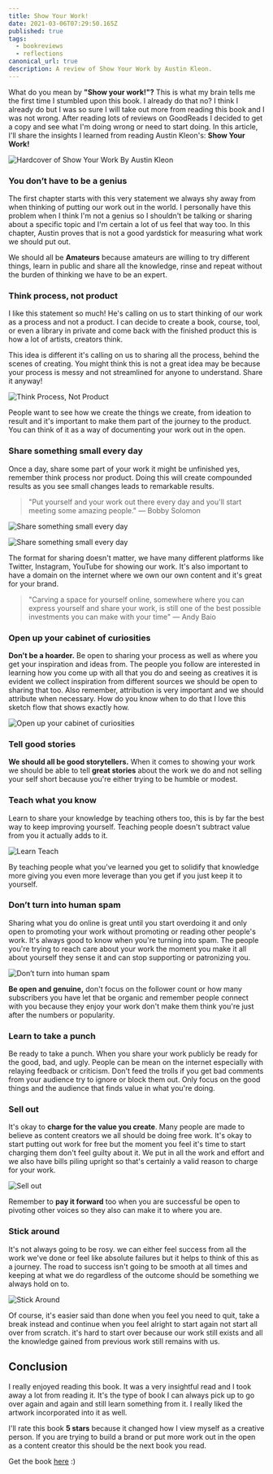 ```yaml
---
title: Show Your Work!
date: 2021-03-06T07:29:50.165Z
published: true
tags:
  - bookreviews
  - reflections
canonical_url: true
description: A review of Show Your Work by Austin Kleon.
---
```

What do you mean by **"Show your work!"?** This is what my brain tells me the first time I stumbled upon this book. I already do that no? I think I already do but I was so sure I will take out more from reading this book and I was not wrong. After reading lots of reviews on GoodReads I decided to get a copy and see what I'm doing wrong or need to start doing. In this article, I'll share the insights I learned from reading Austin Kleon's: **Show Your Work!**

![Hardcover of Show Your Work By Austin Kleon](/images/uploads/00-show-cover-500x333.jpg "Hardcover of Show Your Work By Austin Kleon")

### You don’t have to be a genius

The first chapter starts with this very statement we always shy away from when thinking of putting our work out in the world. I personally have this problem when I think I'm not a genius so I shouldn't be talking or sharing about a specific topic and I'm certain a lot of us feel that way too. In this chapter, Austin proves that is not a good yardstick for measuring what work we should put out. 

We should all be **Amateurs** because amateurs are willing to try different things, learn in public and share all the knowledge, rinse and repeat without the burden of thinking we have to be an expert.

### Think process, not product

I like this statement so much! He's calling on us to start thinking of our work as a process and not a product. I can decide to create a book, course, tool, or even a library in private and come back with the finished product this is how a lot of artists, creators think. 

This idea is different it's calling on us to sharing all the process, behind the scenes of creating. You might think this is not a great idea may be because your process is messy and not streamlined for anyone to understand. Share it anyway!

![Think Process, Not Product](/images/uploads/01-think-process-500x333.jpg "Think Process, Not Product")

People want to see how we create the things we create, from ideation to result and it's important to make them part of the journey to the product. You can think of it as a way of documenting your work out in the open.

### Share something small every day

Once a day, share some part of your work it might be unfinished yes, remember think process nor product. Doing this will create compounded results as you see small changes leads to remarkable results.

> "Put yourself and your work out there every day and you'll start meeting some amazing people." — Bobby Solomon

![Share something small every day](https://res.cloudinary.com/lauragift/image/upload/c_fit,q_auto:low,w_780/v1615016353/IMG_5100_ohnzp8.png)

![Share something small every day](https://res.cloudinary.com/lauragift/image/upload/c_fit,q_auto:low,w_506/v1615016354/IMG_5099_oomuf3.png)

The format for sharing doesn't matter, we have many different platforms like Twitter, Instagram, YouTube for showing our work. It's also important to have a domain on the internet where we own our own content and it's great for your brand.

> "Carving a space for yourself online, somewhere where you can express yourself and share your work, is still one of the best possible investments you can make with your time" — Andy Baio

### Open up your cabinet of curiosities

**Don't be a hoarder.** Be open to sharing your process as well as where you get your inspiration and ideas from. The people you follow are interested in learning how you come up with all that you do and seeing as creatives it is evident we collect inspiration from different sources we should be open to sharing that too. Also remember, attribution is very important and we should attribute when necessary. How do you know when to do that I love this sketch flow that shows exactly how.

![Open up your cabinet of curiosities](https://res.cloudinary.com/lauragift/image/upload/c_fit,q_auto:low,w_489/v1615016349/IMG_5102_sq3q52.png)

### Tell good stories

**We should all be good storytellers.** When it comes to showing your work we should be able to tell **great stories** about the work we do and not selling your self short because you're either trying to be humble or modest.

### Teach what you know

Learn to share your knowledge by teaching others too, this is by far the best way to keep improving yourself. Teaching people doesn't subtract value from you it actually adds to it.

![Learn Teach](https://res.cloudinary.com/lauragift/image/upload/v1615016326/07-learn-teach_njc8c1.jpg)

By teaching people what you've learned you get to solidify that knowledge more giving you even more leverage than you get if you just keep it to yourself.

### Don’t turn into human spam

Sharing what you do online is great until you start overdoing it and only open to promoting your work without promoting or reading other people's work. It's always good to know when you're turning into spam. The people you're trying to reach care about your work the moment you make it all about yourself they sense it and can stop supporting or patronizing you.

![Don’t turn into human spam](https://res.cloudinary.com/lauragift/image/upload/c_fit,q_auto:low,w_564/v1615016356/IMG_5110_ulewa3.png)

**Be open and genuine,** don't focus on the follower count or how many subscribers you have let that be organic and remember people connect with you because they enjoy your work don't make them think you're just after the numbers or popularity.

### Learn to take a punch

Be ready to take a punch. When you share your work publicly be ready for the good, bad, and ugly. People can be mean on the internet especially with relaying feedback or criticism. Don't feed the trolls if you get bad comments from your audience try to ignore or block them out. Only focus on the good things and the audience that finds value in what you're doing.

### Sell out

It's okay to **charge for the value you create**. Many people are made to believe as content creators we all should be doing free work. It's okay to start putting out work for free but the moment you feel it's time to start charging them don't feel guilty about it. We put in all the work and effort and we also have bills piling upright so that's certainly a valid reason to charge for your work. 

![Sell out](https://res.cloudinary.com/lauragift/image/upload/c_fit,q_auto:low,w_558/v1615016354/IMG_5112_bwunfb.png)

Remember to **pay it forward** too when you are successful be open to pivoting other voices so they also can make it to where you are. 

### Stick around

It's not always going to be rosy. we can either feel success from all the work we've done or feel like absolute failures but it helps to think of this as a journey. The road to success isn't going to be smooth at all times and keeping at what we do regardless of the outcome should be something we always hold on to. 

![Stick Around](https://res.cloudinary.com/lauragift/image/upload/c_fit,q_auto:low,w_736/v1615016359/IMG_5113_hyaebe.png)

Of course, it's easier said than done when you feel you need to quit, take a break instead and continue when you feel alright to start again not start all over from scratch. it's hard to start over because our work still exists and all the knowledge gained from previous work still remains with us.

## Conclusion

I really enjoyed reading this book. It was a very insightful read and I took away a lot from reading it. It's the type of book I can always pick up to go over again and again and still learn something from it. I really liked the artwork incorporated into it as well.

I'll rate this book **5 stars** because it changed how I view myself as a creative person. If you are trying to build a brand or put more work out in the open as a content creator this should be the next book you read.

Get the book [here](https://amzn.to/3sTvgm3) :)